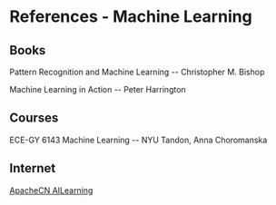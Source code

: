 # References - Machine Learning

## Books

Pattern Recognition and Machine Learning -- Christopher M. Bishop

Machine Learning in Action -- Peter Harrington

## Courses

ECE-GY 6143 Machine Learning -- NYU Tandon, Anna Choromanska

## Internet

[ApacheCN AILearning](https://github.com/apachecn/AiLearning)

